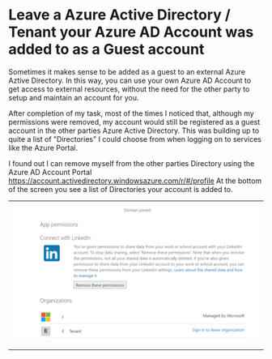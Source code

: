 # Leave a Azure Active Directory / Tenant your Azure AD Account was added to as a Guest account

Sometimes it makes sense to be added as a guest to an external Azure Aztive Directory. In this way, you can use your own Azure AD Account to get access to external resources, without the need for the other party to setup and maintain an account for you.

After completion of my task, most of the times I noticed that, although my permissions were removed, my account would still be registered as a guest account in the other parties Azure Active Directory. This was building up to quite a list of "Directories" I could choose from when logging on to services like the Azure Portal.

I found out I can remove myself from the other parties Directory using the Azure AD Account Portal https://account.activedirectory.windowsazure.com/r/#/profile 
At the bottom of the screen you see a list of Directories your account is added to. 

----------------

![Screenshot](https://github.com/verboompj/Other/blob/master/Pictures/Capture2.PNG)

-----------------


